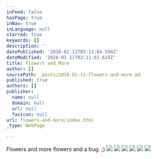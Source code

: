 ```yaml
---
inFeed: false
hasPage: true
inNav: true
inLanguage: null
starred: true
keywords: []
description: ''
datePublished: '2016-02-11T03:11:04.594Z'
dateModified: '2016-02-11T03:11:02.615Z'
title: Flowers and More
author: []
sourcePath: _posts/2016-02-11-flowers-and-more.md
published: true
authors: []
publisher:
  name: null
  domain: null
  url: null
  favicon: null
url: flowers-and-more/index.html
_type: WebPage

---
```

Flowers and more flowers and a bug. ;)
![](https://s3-us-west-2.amazonaws.com/the-grid-img/p/e82b062b88942b73c49b422a628e6b0f4c97c8d6.jpg)
![](https://s3-us-west-2.amazonaws.com/the-grid-img/p/28602c0fbec888b8d5dd7fe721e8f1bebc50cd07.jpg)
![](https://s3-us-west-2.amazonaws.com/the-grid-img/p/485c52fe045e4f8469cdea0c63741f1900a98ec2.jpg)
![](https://s3-us-west-2.amazonaws.com/the-grid-img/p/ebcc14b9452026fa7ca1facd4f645ccb7b890660.jpg)
![](https://s3-us-west-2.amazonaws.com/the-grid-img/p/769a9689d0dd90b1b96605540846bfbee3b15dc5.jpg)
![](https://s3-us-west-2.amazonaws.com/the-grid-img/p/cfbd6665c802e98fd5df27c8600916c14034acc2.jpg)